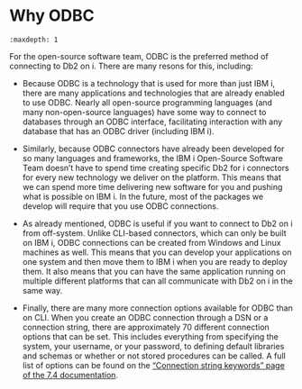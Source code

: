 # Why ODBC

```{toctree}
:maxdepth: 1
```

For the open-source software team, ODBC is the preferred method of connecting to
Db2 on i. There are many resons for this, including:

* Because ODBC is a technology that is used for more than just IBM i, there are
many applications and technologies that are already enabled to use ODBC. Nearly
all open-source programming languages (and many non-open-source languages) have
some way to connect to databases through an ODBC interface, facilitating
interaction with any database that has an ODBC driver (including IBM i).

* Similarly, because ODBC connectors have already been developed for so many
languages and frameworks, the IBM i Open-Source Software Team doesn’t have to
spend time creating specific Db2 for i connectors for every new technology we
deliver on the platform. This means that we can spend more time delivering new
software for you and pushing what is possible on IBM i. In the future, most of
the packages we develop will require that you use ODBC connections.

* As already mentioned, ODBC is useful if you want to connect to Db2 on i from
off-system. Unlike CLI-based connectors, which can only be built on IBM i, ODBC
connections can be created from Windows and Linux machines as well. This means
that you can develop your applications on one system and then move them to IBM i
when you are ready to deploy them. It also means that you can have the same
application running on multiple different platforms that can all communicate
with Db2 on i in the same way.

* Finally, there are many more connection options available for ODBC than on
CLI. When you create an ODBC connection through a DSN or a connection string,
there are approximately 70 different connection options that can be set. This
includes everything from specifying the system, your username, or your password,
to defining default libraries and schemas or whether or not stored procedures
can be called. A full list of options can be found on the
[“Connection string keywords” page of the 7.4 documentation](https://www.ibm.com/support/knowledgecenter/ssw_ibm_i_74/rzaik/connectkeywords.htm).
